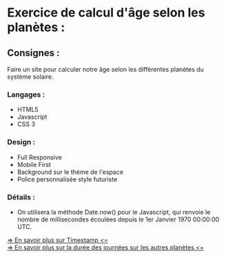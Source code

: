 # Exercice de calcul d'âge selon les planètes :

## Consignes :

Faire un site pour calculer notre âge selon les différentes planètes du système solaire.

### Langages :

- HTML5
- Javascript
- CSS 3

### Design :

- Full Responsive
- Mobile First
- Background sur le thème de l'espace
- Police personnalisée style futuriste

### Détails :

- On utilisera la méthode Date.now() pour le Javascript, qui renvoie le nombre de millisecondes écoulées depuis le 1er Janvier 1970 00:00:00 UTC.

[=> En savoir plus sur Timestamp <=](https://gist.github.com/TavaresDylan/e93c99c179c2feea198b669ff389a8f2)<br />
[=> En savoir plus sur la durée des journées sur les autres planètes <=](https://gist.github.com/TavaresDylan/381d4940abbb60185ee2e4e067edab03)